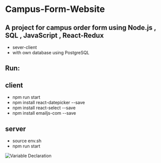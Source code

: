 # Campus-Form-Website

## A project for campus order form using Node.js , SQL , JavaScript , React-Redux 
* sever-client
* with own database using PostgreSQL
## Run: 
## client 
* npm run start
* npm install react-datepicker --save
* npm install react-select --save
* npm install emailjs-com --save
## server
* source env.sh 
* npm run start

![Variable Declaration](/images/002.png)



